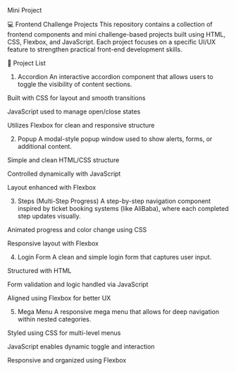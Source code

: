 Mini Project

💻 Frontend Challenge Projects
This repository contains a collection of frontend components and mini challenge-based projects built using HTML, CSS, Flexbox, and JavaScript. Each project focuses on a specific UI/UX feature to strengthen practical front-end development skills.

📂 Project List
1. Accordion
An interactive accordion component that allows users to toggle the visibility of content sections.

Built with CSS for layout and smooth transitions

JavaScript used to manage open/close states

Utilizes Flexbox for clean and responsive structure

2. Popup
A modal-style popup window used to show alerts, forms, or additional content.

Simple and clean HTML/CSS structure

Controlled dynamically with JavaScript

Layout enhanced with Flexbox

3. Steps (Multi-Step Progress)
A step-by-step navigation component inspired by ticket booking systems (like AliBaba), where each completed step updates visually.

Animated progress and color change using CSS

Responsive layout with Flexbox

4. Login Form
A clean and simple login form that captures user input.

Structured with HTML

Form validation and logic handled via JavaScript

Aligned using Flexbox for better UX

5. Mega Menu
A responsive mega menu that allows for deep navigation within nested categories.

Styled using CSS for multi-level menus

JavaScript enables dynamic toggle and interaction

Responsive and organized using Flexbox

